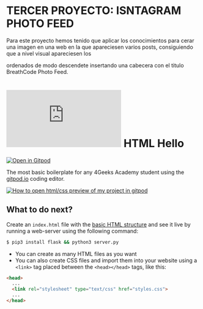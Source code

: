 # TERCER PROYECTO: ISNTAGRAM PHOTO FEED
Para este proyecto hemos tenido que aplicar los conocimientos para cerar una imagen en una web en la que apareciesen varios posts, consiguiendo que a nivel visual apareciesen los <div> ordenados de modo descendete insertando una cabecera con el titulo BreathCode Photo Feed.
# ![4Geeks Logo](http://assets.breatheco.de/apis/img/images.php?blob&random&cat=icon&tags=4geeks,16) HTML Hello

[![Open in Gitpod](https://gitpod.io/button/open-in-gitpod.svg)](https://gitpod.io#https://github.com/4GeeksAcademy/html-hello.git)

The most basic boilerplate for any 4Geeks Academy student using the [gitpod.io](gitpod.io) coding editor.

[![How to open html/css preview of my project in gitpod](https://github.com/4GeeksAcademy/Templates-Boilerplates/blob/master/assets/hello-html-intro.png?raw=true)](https://youtu.be/dfbDCMu_p-0)

## What to do next?

Create an `index.html` file with the [basic HTML structure](http://content.breatheco.de/lesson/what-is-html-learn-html#page-structure) and see it live by running a web-server using the following command:

```sh
$ pip3 install flask && python3 server.py
```

- You can create as many HTML files as you want
- You can also create CSS files and import them into your website using a `<link>` tag placed between the `<head></head>` tags, like this:

```html
<head>
  ...
  <link rel="stylesheet" type="text/css" href="styles.css">
  ...
</head>
```
